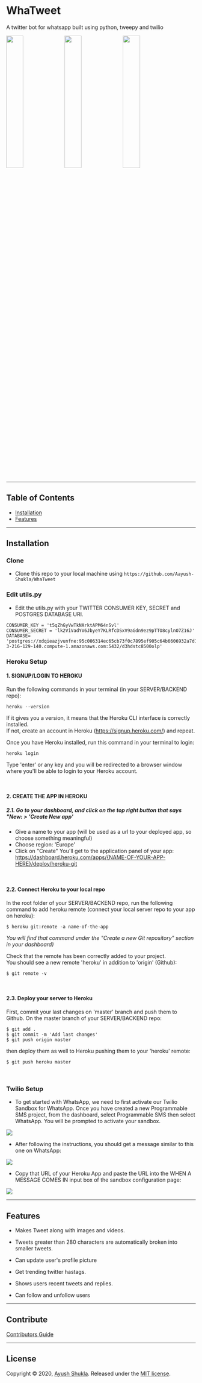 # WhaTweet

A twitter bot for whatsapp built using python, tweepy and twilio



<p float="left">
<img src="https://i.imgur.com/qXDnavE.png" width=30%>

<img src="https://i.imgur.com/ZaLd0yP.png" width=30%>

<img src="https://i.imgur.com/Wv8mh8f.png" width=30%>
</p>

---

## Table of Contents 

- [Installation](#installation)
- [Features](#features)

---

## Installation

### Clone

- Clone this repo to your local machine using `https://github.com/Aayush-Shukla/WhaTweet`

### Edit utils.py

- Edit the utils.py with your TWITTER CONSUMER KEY, SECRET and POSTGRES DATABASE URI.

```
CONSUMER_KEY = 't5qZhGyVwTkNArktAPM64nSvl'
CONSUMER_SECRET = 'lk2ViVadYV6JbyeY7KLRfcDSxV9aGdn9ez9pTTO8cylnO7Z16J'
DATABASE= 'postgres://xdqieazjvunfne:95c006314ec65cb73f0c7895ef905c64b6606932a7d13cbcab22cb7bdf7a0c0d@ec2-3-216-129-140.compute-1.amazonaws.com:5432/d3hdstc8500olp'
```

### Heroku Setup

#### 1. SIGNUP/LOGIN TO HEROKU
Run the following commands in your terminal (in your SERVER/BACKEND repo):
```
heroku --version
```
If it gives you a version, it means that the Heroku CLI interface is correctly installed.   
If not, create an account in Heroku (https://signup.heroku.com/) and repeat.

Once you have Heroku installed, run this command in your terminal to login:
```
heroku login
```
Type 'enter' or any key and you will be redirected to a browser window where you'll be able to login to your Heroku account.

&nbsp;
&nbsp;

#### 2. CREATE THE APP IN HEROKU
##### 2.1. Go to your dashboard, and click on the top right button that says "New: > 'Create New app'

* Give a name to your app (will be used as a url to your deployed app, so choose something meaningful)
* Choose region: 'Europe'
* Click on "Create"
You'll get to the application panel of your app: https://dashboard.heroku.com/apps/{NAME-OF-YOUR-APP-HERE}/deploy/heroku-git

&nbsp;

#### 2.2. Connect Heroku to your local repo
In the root folder of your SERVER/BACKEND repo, run the following command to add heroku remote (connect your local server repo to your app on heroku):   
```
$ heroku git:remote -a name-of-the-app
 ```
 _You will find that command under the "Create a new Git repository" section in your dashboard)_
 
Check that the remote has been correctly added to your project.    
You should see a new remote 'heroku' in addition to 'origin' (Github):
 ```
$ git remote -v
```
&nbsp;

#### 2.3. Deploy your server to Heroku

First, commit your last changes on 'master' branch and push them to Github.
On the master branch of your SERVER/BACKEND repo:
```
$ git add .
$ git commit -m 'Add last changes'
$ git push origin master
```

then deploy them as well to Heroku pushing them to your 'heroku' remote:
```
$ git push heroku master
```

&nbsp;
&nbsp;


### Twilio Setup

- To get started with WhatsApp, we need to first activate our Twilio Sandbox for WhatsApp. 
Once you have created a new Programmable SMS project, from the dashboard, select Programmable SMS then select WhatsApp. 
You will be prompted to activate your sandbox.

<img src="https://twilio-cms-prod.s3.amazonaws.com/images/g_SKIwL27hF3KB1jDDndfORnUxbZ3LR1OVnyP4k5wzsi2.width-1000.png">

- After following the instructions, you should get a message similar to this one on WhatsApp:

<img src="https://twilio-cms-prod.s3.amazonaws.com/images/8moM1Q8Omqkq12Xilf80qoMOM0DE-V3VNOSpsoEVI10cp.width-1000.png">

- Copy that URL of your Heroku App and  paste the URL into the WHEN A MESSAGE COMES IN input box of the sandbox configuration page:

<img src="https://twilio-cms-prod.s3.amazonaws.com/images/94aERB_6NAAEVqij3cQwRUwOe8cvSU_kaTvwDPCHvcAoq.width-1000.png">

---

## Features

- Makes Tweet along with images and videos.

- Tweets greater than 280 characters are automatically broken into smaller tweets.

- Can update user's profile picture

- Get trending twitter hastags.

- Shows users recent tweets and replies.

- Can follow and unfollow users

---

## Contribute
[Contributors Guide](https://github.com/Aayush-Shukla/WhaTweet/blob/master/CONTRIBUTING.md)

---

## License

Copyright © 2020, [Ayush Shukla](https://github.com/Aayush-Shukla).
Released under the [MIT license](LICENSE).
